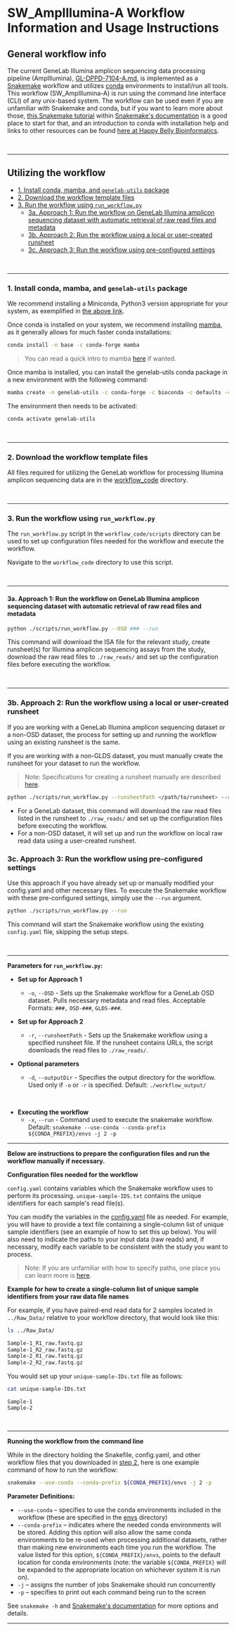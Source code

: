 # SW_AmpIllumina-A Workflow Information and Usage Instructions <!-- omit in toc -->


## General workflow info <!-- omit in toc -->
The current GeneLab Illumina amplicon sequencing data processing pipeline (AmpIllumina), [GL-DPPD-7104-A.md](../../Pipeline_GL-DPPD-7104_Versions/GL-DPPD-7104-A.md), is implemented as a [Snakemake](https://snakemake.readthedocs.io/en/stable/) workflow and utilizes [conda](https://docs.conda.io/en/latest/) environments to install/run all tools. This workflow (SW_AmpIllumina-A) is run using the command line interface (CLI) of any unix-based system. The workflow can be used even if you are unfamiliar with Snakemake and conda, but if you want to learn more about those, [this Snakemake tutorial](https://snakemake.readthedocs.io/en/stable/tutorial/tutorial.html) within [Snakemake's documentation](https://snakemake.readthedocs.io/en/stable/) is a good place to start for that, and an introduction to conda with installation help and links to other resources can be found [here at Happy Belly Bioinformatics](https://astrobiomike.github.io/unix/conda-intro).  

<br>

---

## Utilizing the workflow <!-- omit in toc -->

- [1. Install conda, mamba, and `genelab-utils` package](#1-install-conda-mamba-and-genelab-utils-package)
- [2. Download the workflow template files](#2-download-the-workflow-template-files)
- [3. Run the workflow using `run_workflow.py`](#3-run-the-workflow-using-run_workflowpy)
  - [3a. Approach 1: Run the workflow on GeneLab Illumina amplicon sequencing dataset with automatic retrieval of raw read files and metadata](#3a-approach-1-run-the-workflow-on-genelab-illumina-amplicon-sequencing-dataset-with-automatic-retrieval-of-raw-read-files-and-metadata)
  - [3b. Approach 2: Run the workflow using a local or user-created runsheet](#3b-approach-2-run-the-workflow-using-a-local-or-user-created-runsheet)
  - [3c. Approach 3: Run the workflow using pre-configured settings](#3c-approach-3-run-the-workflow-using-pre-configured-settings)


<br>

___

### 1. Install conda, mamba, and `genelab-utils` package
We recommend installing a Miniconda, Python3 version appropriate for your system, as exemplified in [the above link](https://astrobiomike.github.io/unix/conda-intro#getting-and-installing-conda).  

Once conda is installed on your system, we recommend installing [mamba](https://github.com/mamba-org/mamba#mamba), as it generally allows for much faster conda installations:

```bash
conda install -n base -c conda-forge mamba
```

> You can read a quick intro to mamba [here](https://astrobiomike.github.io/unix/conda-intro#bonus-mamba-no-5) if wanted.

Once mamba is installed, you can install the genelab-utils conda package in a new environment with the following command:

```bash
mamba create -n genelab-utils -c conda-forge -c bioconda -c defaults -c astrobiomike 'genelab-utils>=1.1.02'
```

The environment then needs to be activated:

```bash
conda activate genelab-utils
```

<br>

___

### 2. Download the workflow template files
All files required for utilizing the GeneLab workflow for processing Illumina amplicon sequencing data are in the [workflow_code](workflow_code) directory. 

<!-- To get a copy of the latest SW_AmpIllumina-A version on to your system, run the following command:

```bash
GL-get-workflow Amplicon-Illumina
```

This downloaded the workflow into a directory called `SW_AmpIllumina-*/`, with the workflow version number at the end.

> Note: If wanting an earlier version, the wanted version can be provided as an optional argument like so:
> ```bash
> GL-get-workflow Amplicon-Illumina --wanted-version 1.0.0
> ``` -->
>

<br>

___

### 3. Run the workflow using `run_workflow.py`

The `run_workflow.py` script in the `workflow_code/scripts` directory can be used to set up configuration files needed for the workflow and execute the workflow.

Navigate to the `workflow_code` directory to use this script.

<br>

___

#### 3a. Approach 1: Run the workflow on GeneLab Illumina amplicon sequencing dataset with automatic retrieval of raw read files and metadata

```bash
python ./scripts/run_workflow.py --OSD ### --run
```

This command will download the ISA file for the relevant study, create runsheet(s) for Illumina amplicon sequencing assays from the study, download the raw read files to `./raw_reads/` and set up the configuration files before executing the workflow.

<br>

___

### 3b. Approach 2: Run the workflow using a local or user-created runsheet

If you are working with a GeneLab Illumina amplicon sequencing dataset or a non-OSD dataset, the process for setting up and running the workflow using an existing runsheet is the same.

If you are working with a non-GLDS dataset, you must manually create the runsheet for your dataset to run the workflow.

> Note: Specifications for creating a runsheet manually are described [here](examples/runsheet/README.md).

```bash
python ./scripts/run_workflow.py --runsheetPath </path/to/runsheet> --run
```

- For a GeneLab dataset, this command will download the raw read files listed in the runsheet to `./raw_reads/` and set up the configuration files before executing the workflow.
- For a non-OSD dataset, it will set up and run the workflow on local raw read data using a user-created runsheet.

### 3c. Approach 3: Run the workflow using pre-configured settings

Use this approach if you have already set up or manually modified your config.yaml and other necessary files. To execute the Snakemake workflow with these pre-configured settings, simply use the `--run` argument.

```bash
python ./scripts/run_workflow.py --run
```

This command will start the Snakemake workflow using the existing `config.yaml` file, skipping the setup steps.

<br>

___

**Parameters for `run_workflow.py`:**


- **Set up for Approach 1**

  - `-o`, `--OSD` - Sets up the Snakemake workflow for a GeneLab OSD dataset. Pulls necessary metadata and read files. Acceptable Formats: `###,` `OSD-###`, `GLDS-###`.

- **Set up for Approach 2**

  - `-r`, `--runsheetPath` - Sets up the Snakemake workflow using a specified runsheet file. If the runsheet contains URLs, the script downloads the read files to `./raw_reads/`.

- **Optional parameters**

  - `-d`, `--outputDir` - Specifies the output directory for the workflow. Used only if `-o` or `-r` is specified. Default: `./workflow_output/`

<br>

- **Executing the workflow**
  - `-x`, `--run` - Command used to execute the snakemake workflow. Default: `snakemake --use-conda --conda-prefix ${CONDA_PREFIX}/envs -j 2 -p` 

___

**Below are instructions to prepare the configuration files and run the workflow manually if necessary.**

**Configuration files needed for the workflow**

`config.yaml` contains variables which the Snakemake workflow uses to perform its processing. `unique-sample-IDS.txt` contains the unique identifiers for each sample's read file(s).



You can modify the variables in the [config.yaml](workflow_code/config.yaml) file as needed. For example, you will have to provide a text file containing a single-column list of unique sample identifiers (see an example of how to set this up below). You will also need to indicate the paths to your input data (raw reads) and, if necessary, modify each variable to be consistent with the study you want to process. 

> Note: If you are unfamiliar with how to specify paths, one place you can learn more is [here](https://astrobiomike.github.io/unix/getting-started#the-unix-file-system-structure).  

**Example for how to create a single-column list of unique sample identifiers from your raw data file names**

For example, if you have paired-end read data for 2 samples located in `../Raw_Data/` relative to your workflow directory, that would look like this:

```bash
ls ../Raw_Data/
```

```bash
Sample-1_R1_raw.fastq.gz
Sample-1_R2_raw.fastq.gz
Sample-2_R1_raw.fastq.gz
Sample-2_R2_raw.fastq.gz
```

You would set up your `unique-sample-IDs.txt` file as follows:

```bash
cat unique-sample-IDs.txt
```

```
Sample-1
Sample-2
```

<br>

___


**Running the workflow from the command line**

While in the directory holding the Snakefile, config.yaml, and other workflow files that you downloaded in [step 2](#2-download-the-workflow-template-files), here is one example command of how to run the workflow:

```bash
snakemake --use-conda --conda-prefix ${CONDA_PREFIX}/envs -j 2 -p
```

**Parameter Definitions:**

* `--use-conda` – specifies to use the conda environments included in the workflow (these are specified in the [envs](workflow_code/envs) directory)
* `--conda-prefix` – indicates where the needed conda environments will be stored. Adding this option will also allow the same conda environments to be re-used when processing additional datasets, rather than making new environments each time you run the workflow. The value listed for this option, `${CONDA_PREFIX}/envs`, points to the default location for conda environments (note: the variable `${CONDA_PREFIX}` will be expanded to the appropriate location on whichever system it is run on).
* `-j` – assigns the number of jobs Snakemake should run concurrently
* `-p` – specifies to print out each command being run to the screen

See `snakemake -h` and [Snakemake's documentation](https://snakemake.readthedocs.io/en/stable/) for more options and details.

---